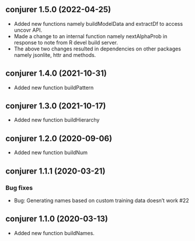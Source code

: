 
## conjurer 1.5.0 (2022-04-25)
* Added new functions namely buildModelData and extractDf to access uncovr API.
* Made a change to an internal function namely nextAlphaProb in response to note from R devel build server.
* The above two changes resulted in dependencies on other packages namely jsonlite, httr and methods.

## conjurer 1.4.0 (2021-10-31)
* Added new function buildPattern

## conjurer 1.3.0 (2021-10-17)
* Added new function buildHierarchy

## conjurer 1.2.0 (2020-09-06)
* Added new function buildNum

## conjurer 1.1.1 (2020-03-21)
### Bug fixes
* Bug: Generating names based on custom training data doesn’t work #22

## conjurer 1.1.0 (2020-03-13)

* Added new function buildNames.
